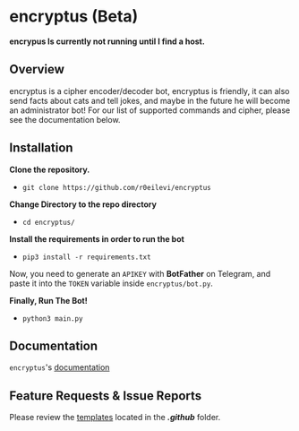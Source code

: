 # encryptus (Beta)

**encrypus Is currently not running until I find a host.**

## Overview

encryptus is a cipher encoder/decoder bot, encryptus is friendly, it can also send facts about cats and tell jokes, and maybe in the future he will become an administrator bot!
For our list of supported commands and cipher, please see the documentation below.

## Installation

**Clone the repository.**

- `git clone https://github.com/r0eilevi/encryptus`

**Change Directory to the repo directory**

- `cd encryptus/`

**Install the requirements in order to run the bot**

- `pip3 install -r requirements.txt`

Now, you need to generate an `APIKEY` with **BotFather** on Telegram, and paste it into the `TOKEN` variable inside `encryptus/bot.py`.

**Finally, Run The Bot!**

- `python3 main.py`

## Documentation

`encryptus`'s [documentation](https://github.com/r0eilevi/encryptus/docs)

## Feature Requests & Issue Reports

Please review the [templates](https://github.com/r0eilevi/encryptus/.github) located in the ***.github*** folder.
  
  

